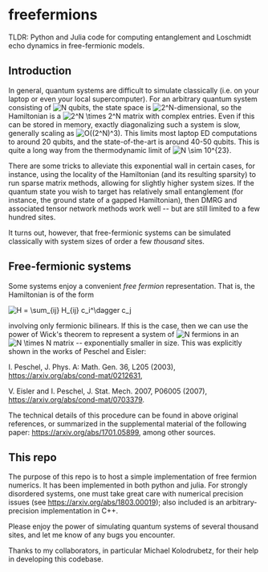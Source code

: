 # freefermions
TLDR: Python and Julia code for computing entanglement and Loschmidt echo dynamics in free-fermionic models. 

## Introduction 

In general, quantum systems are difficult to simulate classically (i.e. on your laptop or even your local supercomputer). For an arbitrary quantum system consisting of ![N](https://render.githubusercontent.com/render/math?math=N) qubits, the state space is ![2^N](https://render.githubusercontent.com/render/math?math=2%5EN)-dimensional, so the Hamiltonian is a ![2^N \times 2^N](https://render.githubusercontent.com/render/math?math=2%5EN%20%5Ctimes%202%5EN) matrix with complex entries. Even if this can be stored in memory, exactly diagonalizing such a system is slow, generally scaling as ![O((2^N)^3)](https://render.githubusercontent.com/render/math?math=O((2%5EN)%5E3)). This limits most laptop ED computations to around 20 qubits, and the state-of-the-art is around 40-50 qubits. This is quite a long way from the thermodynamic limit of ![N \sim 10^{23}](https://render.githubusercontent.com/render/math?math=N%20%5Csim%2010%5E%7B23%7D). 

There are some tricks to alleviate this exponential wall in certain cases, for instance, using the locality of the Hamiltonian (and its resulting sparsity) to run sparse matrix methods, allowing for slightly higher system sizes. If the quantum state you wish to target has relatively small entanglement (for instance, the ground state of a gapped Hamiltonian), then DMRG and associated tensor network methods work well -- but are still limited to a few hundred sites. 

It turns out, however, that free-fermionic systems can be simulated classically with system sizes of order a few *thousand* sites. 

## Free-fermionic systems 

Some systems enjoy a convenient *free fermion* representation. That is, the Hamiltonian is of the form 

![H = \sum_{ij} H_{ij} c_i^\dagger c_j](https://render.githubusercontent.com/render/math?math=H%20%3D%20%5Csum_%7Bij%7D%20H_%7Bij%7D%20c_i%5E%5Cdagger%20c_j)


involving only fermionic bilinears. If this is the case, then we can use the power of Wick's theorem to represent a system of ![N](https://render.githubusercontent.com/render/math?math=N) fermions in an ![N \times N](https://render.githubusercontent.com/render/math?math=N%20%5Ctimes%20N) matrix -- exponentially smaller in size. This was explicitly shown in the works of Peschel and Eisler:

I. Peschel, J. Phys. A: Math. Gen. 36, L205 (2003), https://arxiv.org/abs/cond-mat/0212631,

V. Eisler and I. Peschel, J. Stat. Mech. 2007, P06005 (2007), https://arxiv.org/abs/cond-mat/0703379.

The technical details of this procedure can be found in above original references, or summarized in the supplemental material of the following paper: https://arxiv.org/abs/1701.05899, among other sources.

## This repo

The purpose of this repo is to host a simple implementation of free fermion numerics. It has been implemented in both python and julia. For strongly disordered systems, one must take great care with numerical precision issues (see https://arxiv.org/abs/1803.00019); also included is an arbitrary-precision implementation in C++. 

Please enjoy the power of simulating quantum systems of several thousand sites, and let me know of any bugs you encounter.

Thanks to my collaborators, in particular Michael Kolodrubetz, for their help in developing this codebase.
